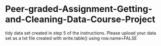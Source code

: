# Peer-graded-Assignment-Getting-and-Cleaning-Data-Course-Project
tidy data set created in step 5 of the instructions. Please upload your data set as a txt file created with write.table() using row.name=FALSE
